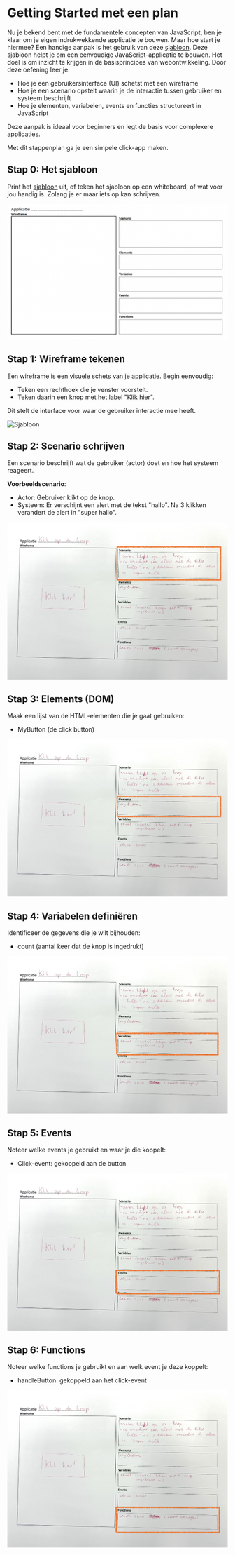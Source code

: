 # Getting Started met een plan

Nu je bekend bent met de fundamentele concepten van JavaScript, ben je klaar om je eigen indrukwekkende applicatie te bouwen. Maar hoe start je hiermee? Een handige aanpak is het gebruik van deze [sjabloon](images/opzet-project.pdf). Deze sjabloon helpt je om een eenvoudige JavaScript-applicatie te bouwen. Het doel is om inzicht te krijgen in de basisprincipes van webontwikkeling. Door deze oefening leer je:
- Hoe je een gebruikersinterface (UI) schetst met een wireframe
- Hoe je een scenario opstelt waarin je de interactie tussen gebruiker en systeem beschrijft
- Hoe je elementen, variabelen, events en functies structureert in JavaScript

Deze aanpak is ideaal voor beginners en legt de basis voor complexere applicaties.

Met dit stappenplan ga je een simpele click-app maken.

## Stap 0: Het sjabloon
Print het [sjabloon](images/opzet-project.pdf) uit, of teken het sjabloon op een whiteboard, of wat voor jou handig is. Zolang je er maar iets op kan schrijven.

![Sjabloon](images/opzet-project.png)

## Stap 1: Wireframe tekenen
Een wireframe is een visuele schets van je applicatie. Begin eenvoudig:

- Teken een rechthoek die je venster voorstelt.
- Teken daarin een knop met het label "Klik hier".

Dit stelt de interface voor waar de gebruiker interactie mee heeft.

![Sjabloon](images/opzet-project-wireframe.png)

## Stap 2: Scenario schrijven
Een scenario beschrijft wat de gebruiker (actor) doet en hoe het systeem reageert.

**Voorbeeldscenario**:
- Actor: Gebruiker klikt op de knop.
- Systeem: Er verschijnt een alert met de tekst "hallo". Na 3 klikken verandert de alert in "super hallo".

![Sjabloon](images/opzet-project-scenario.jpg)

## Stap 3: Elements (DOM)
Maak een lijst van de HTML-elementen die je gaat gebruiken:
- MyButton (de click button)

![Sjabloon](images/opzet-project-elements.jpg)

## Stap 4: Variabelen definiëren
Identificeer de gegevens die je wilt bijhouden:
- count (aantal keer dat de knop is ingedrukt)

![Sjabloon](images/opzet-project-variables.jpg)

## Stap 5: Events
Noteer welke events je gebruikt en waar je die koppelt:
- Click-event: gekoppeld aan de button

![Sjabloon](images/opzet-project-events.jpg)

## Stap 6: Functions
Noteer welke functions je gebruikt en aan welk event je deze koppelt:
- handleButton: gekoppeld aan het click-event

![Sjabloon](images/opzet-project-functions.jpg)